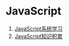 # JavaScript
1. [JavaScript系统学习](./系统学习/_JavaScript系统学习.md)
2. [JavaScript知识积累](./知识积累/_JavaScriptKnowledgeAccumulation.md)
